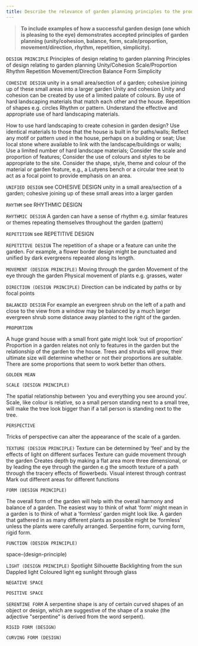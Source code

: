 ```yaml
---
title: Describe the relevance of garden planning principles to the production of a garden design that ‘works’ – one that follows accepted ‘rules’ or ‘conventions’, and which is pleasing to the eye.
---
```



> **To include examples of how a successful
garden design (one which is pleasing to the
eye) demonstrates accepted principles of
garden planning (unity/cohesion, balance,
form, scale/proportion, movement/direction,
rhythm, repetition, simplicity).** 


`DESIGN PRINCIPLE`
Principles of design relating to garden planning
Principles of design relating to garden planning
Unity/Cohesion 
Scale/Proportion
Rhythm
Repetition
Movement/Direction 
Balance
Form
Simplicity

`COHESIVE DESIGN`
unity in a small area/section of a garden; cohesive joining up of these small areas into a larger garden
Unity and cohesion
Unity and cohesion can be created by use of a limited palate of colours.
By use of hard landscaping materials that match each other and the house.
Repetition of shapes e.g. circles 
Rhythm or pattern.
Understand the effective and appropriate use of hard landscaping materials.

How to use hard landscaping to create cohesion in garden design?
Use identical materials to those that the house is built in for paths/walls;
Reflect any motif or pattern used in the house, perhaps on a building or seat;
Use local stone where available to link with the landscape/buildings or walls;
Use a limited number of hard landscape materials;
Consider the scale and proportion of features;
Consider the use of colours and styles to be appropriate to the site. 
Consider the shape, style, theme and colour of the material or garden feature, e.g., a Lutyens bench or a circular tree seat to act as a focal point to provide emphasis on an area.
 


`UNIFIED DESIGN`
see COHESIVE DESIGN unity in a small area/section of a garden; cohesive joining up of these small areas into a larger garden


`RHYTHM`
see RHYTHMIC DESIGN


`RHYTHMIC DESIGN`
A garden can have a sense of rhythm e.g. similar features or themes repeating themselves throughout the garden (pattern)


`REPETITION`
see REPETITIVE DESIGN


`REPETITIVE DESIGN`
The repetition of a shape or a feature can unite the garden. For example, a flower border design might be punctuated and unified by dark evergreens repeated along its length.


`MOVEMENT (DESIGN PRINCIPLE)`
Moving through the garden
Movement of the eye through the garden
Physical movement of plants e.g. grasses, water


`DIRECTION (DESIGN PRINCIPLE)`
Direction can be indicated by paths or by focal points


`BALANCED DESIGN`
For example an evergreen shrub on the left of a path and close to the view from a window may be balanced by a much larger evergreen shrub some distance away planted to the right of the garden.


`PROPORTION`

A huge grand house with a small front gate might look ‘out of proportion’
Proportion in a garden relates not only to features in the garden but the relationship of the garden to the house.
Trees and shrubs will grow, their ultimate size will determine whether or not their proportions are suitable.
There are some proportions that seem to work better than others.

`GOLDEN MEAN`

`SCALE (DESIGN PRINCIPLE)`

The spatial relationship between ‘you and everything you see around you’.
Scale, like colour is relative, so a small person standing next to a small tree, will make the tree look bigger than if a tall person is standing next to the tree.

`PERSPECTIVE`

Tricks of perspective can alter the appearance of the scale of a garden.

`TEXTURE (DESIGN PRINCIPLE)`
Texture can be determined by ‘feel’ and by the effects of light on different surfaces
Texture can guide movement through the garden
Creates depth by making a flat area more three dimensional, or by leading the eye through the garden e.g the smooth texture of a path through the tracery effects of flowerbeds.
Visual interest through contrast
Mark out different areas for different functions


`FORM (DESIGN PRINCIPLE)`

The overall form of the garden will help with the overall harmony and balance of a garden.
The easiest way to think of what ‘form’ might mean in a garden is to think of what a ‘formless’ garden might look like.
A garden that gathered in as many different plants as possible might be ‘formless’ unless the plants were carefully arranged.
Serpentine form, curving form, rigid form.

`FUNCTION (DESIGN PRINCIPLE)`

space-(design-principle)

`LIGHT (DESIGN PRINCIPLE)`
Spotlight
Silhouette
Backlighting from the sun
Dappled light
Coloured light eg sunlight through glass


`NEGATIVE SPACE`

`POSITIVE SPACE`

`SERENTINE FORM`
A serpentine shape is any of certain curved shapes of an object or design, which are suggestive of the shape of a snake (the adjective "serpentine" is derived from the word serpent).


`RIGID FORM (DESIGN)`

`CURVING FORM (DESIGN)`
